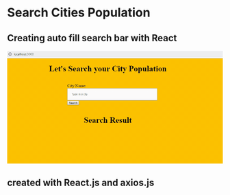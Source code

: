 # Search Cities Population

## Creating auto fill search bar with React 

![Image](public/img/screen.gif)

## created with React.js and axios.js
